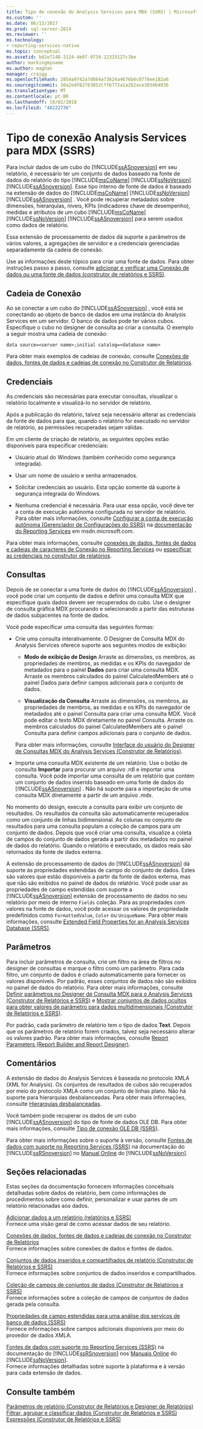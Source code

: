 ```yaml
---
title: Tipo de conexão do Analysis Services para MDX (SSRS) | Microsoft Docs
ms.custom: ''
ms.date: 06/13/2017
ms.prod: sql-server-2014
ms.reviewer: ''
ms.technology:
- reporting-services-native
ms.topic: conceptual
ms.assetid: bd2e7148-3124-4e07-9734-22333127c3be
author: markingmyname
ms.author: maghan
manager: craigg
ms.openlocfilehash: 2854a9742a7d864a73624a4676b6c0778ee182a6
ms.sourcegitcommit: 3da2edf82763852cff6772a1a282ace3034b4936
ms.translationtype: MT
ms.contentlocale: pt-BR
ms.lasthandoff: 10/02/2018
ms.locfileid: "48222736"
---
```

# <a name="analysis-services-connection-type-for-mdx-ssrs"></a>Tipo de conexão Analysis Services para MDX (SSRS)
  Para incluir dados de um cubo do [!INCLUDE[ssASnoversion](../../includes/ssasnoversion-md.md)] em seu relatório, é necessário ter um conjunto de dados baseado na fonte de dados do relatório do tipo [!INCLUDE[msCoName](../../includes/msconame-md.md)] [!INCLUDE[ssNoVersion](../../includes/ssnoversion-md.md)] [!INCLUDE[ssASnoversion](../../includes/ssasnoversion-md.md)]. Esse tipo interno de fonte de dados é baseado na extensão de dados do [!INCLUDE[msCoName](../../includes/msconame-md.md)] [!INCLUDE[ssNoVersion](../../includes/ssnoversion-md.md)] [!INCLUDE[ssASnoversion](../../includes/ssasnoversion-md.md)] . Você pode recuperar metadados sobre dimensões, hierarquias, níveis, KPIs (indicadores chave de desempenho), medidas e atributos de um cubo [!INCLUDE[msCoName](../../includes/msconame-md.md)] [!INCLUDE[ssNoVersion](../../includes/ssnoversion-md.md)] [!INCLUDE[ssASnoversion](../../includes/ssasnoversion-md.md)] para serem usados como dados de relatório.  
  
 Essa extensão de processamento de dados dá suporte a parâmetros de vários valores, a agregações de servidor e a credenciais gerenciadas separadamente da cadeia de conexão.  
  
 Use as informações deste tópico para criar uma fonte de dados. Para obter instruções passo a passo, consulte [adicionar e verificar uma Conexão de dados ou uma fonte de dados &#40;construtor de relatórios e SSRS&#41;](add-and-verify-a-data-connection-report-builder-and-ssrs.md).  
  
##  <a name="Connection"></a> Cadeia de Conexão  
 Ao se conectar a um cubo do [!INCLUDE[ssASnoversion](../../includes/ssasnoversion-md.md)] , você está se conectando ao objeto de banco de dados em uma instância do Analysis Services em um servidor. O banco de dados pode ter vários cubos. Especifique o cubo no designer de consulta ao criar a consulta. O exemplo a seguir mostra uma cadeia de conexão:  
  
```  
data source=<server name>;initial catalog=<database name>  
```  
  
 Para obter mais exemplos de cadeias de conexão, consulte [Conexões de dados, fontes de dados e cadeias de conexão no Construtor de Relatórios](../data-connections-data-sources-and-connection-strings-in-report-builder.md).  
  
  
  
##  <a name="Credentials"></a> Credenciais  
 As credenciais são necessárias para executar consultas, visualizar o relatório localmente e visualizá-lo no servidor de relatório.  
  
 Após a publicação do relatório, talvez seja necessário alterar as credenciais da fonte de dados para que, quando o relatório for executado no servidor de relatório, as permissões recuperadas sejam válidas.  
  
 Em um cliente de criação de relatório, as seguintes opções estão disponíveis para especificar credenciais:  
  
-   Usuário atual do Windows (também conhecido como segurança integrada).  
  
-   Usar um nome de usuário e senha armazenados.  
  
-   Solicitar credenciais ao usuário. Esta opção somente dá suporte à segurança integrada do Windows.  
  
-   Nenhuma credencial é necessária. Para usar essa opção, você deve ter a conta de execução autônoma configurada no servidor de relatório. Para obter mais informações, consulte [Configurar a conta de execução autônoma &#40;Gerenciador de Configurações do SSRS&#41;](../install-windows/configure-the-unattended-execution-account-ssrs-configuration-manager.md) na [documentação do Reporting Services](http://go.microsoft.com/fwlink/?linkid=121312) em msdn.microsoft.com.  
  
 Para obter mais informações, consulte [conexões de dados, fontes de dados e cadeias de caracteres de Conexão no Reporting Services](../data-connections-data-sources-and-connection-strings-in-reporting-services.md) ou [especificar as credenciais no construtor de relatórios](../specify-credentials-in-report-builder.md).  
  
  
  
##  <a name="Query"></a> Consultas  
 Depois de se conectar a uma fonte de dados do [!INCLUDE[ssASnoversion](../../includes/ssasnoversion-md.md)] , você pode criar um conjunto de dados e definir uma consulta MDX que especifique quais dados devem ser recuperados do cubo. Use o designer de consulta gráfica MDX procurando e selecionando a partir das estruturas de dados subjacentes na fonte de dados.  
  
 Você pode especificar uma consulta das seguintes formas:  
  
-   Crie uma consulta interativamente. O Designer de Consulta MDX do Analysis Services oferece suporte aos seguintes modos de exibição:  
  
    -   **Modo de exibição de Design** Arraste as dimensões, os membros, as propriedades de membros, as medidas e os KPIs do navegador de metadados para o painel **Dados** para criar uma consulta MDX. Arraste os membros calculados do painel CalculatedMembers até o painel Dados para definir campos adicionais para o conjunto de dados.  
  
    -   **Visualização da Consulta** Arraste as dimensões, os membros, as propriedades de membros, as medidas e os KPIs do navegador de metadados até o painel Consulta para criar uma consulta MDX. Você pode editar o texto MDX diretamente no painel Consulta. Arraste os membros calculados do painel CalculatedMembers até o painel Consulta para definir campos adicionais para o conjunto de dados.  
  
     Para obter mais informações, consulte [Interface do usuário do Designer de Consultas MDX do Analysis Services &#40;Construtor de Relatórios&#41;](../analysis-services-mdx-query-designer-user-interface-report-builder.md).  
  
-   Importe uma consulta MDX existente de um relatório. Use o botão de consulta **Importar** para procurar um arquivo .rdl e importar uma consulta. Você pode importar uma consulta de um relatório que contém um conjunto de dados inserido baseado em uma fonte de dados do [!INCLUDE[ssASnoversion](../../includes/ssasnoversion-md.md)] . Não há suporte para a importação de uma consulta MDX diretamente a partir de um arquivo .mdx.  
  
 No momento do design, execute a consulta para exibir um conjunto de resultados. Os resultados da consulta são automaticamente recuperados como um conjunto de linhas bidimensional. As colunas no conjunto de resultados para uma consulta populam a coleção de campos para um conjunto de dados. Depois que você criar uma consulta, visualize a coleta de campos do conjunto de dados gerada a partir dos metadados no painel de dados do relatório. Quando o relatório é executado, os dados reais são retornados da fonte de dados externa.  
  
 A extensão de processamento de dados do [!INCLUDE[ssASnoversion](../../includes/ssasnoversion-md.md)] dá suporte às propriedades estendidas de campo do conjunto de dados. Estes são valores que estão disponíveis a partir da fonte de dados externa, mas que não são exibidos no painel de dados do relatório. Você pode usar as propriedades de campo estendidas com suporte a [!INCLUDE[ssASnoversion](../../includes/ssasnoversion-md.md)] extensão de processamento de dados no seu relatório por meio de interno `Fields` coleção. Para as propriedades com valores na fonte de dados, você pode acessar os valores de propriedade predefinidos como `FormattedValue`, `Color` ou `UniqueName`. Para obter mais informações, consulte [Extended Field Properties for an Analysis Services Database &#40;SSRS&#41;](extended-field-properties-for-an-analysis-services-database-ssrs.md).  
  
  
  
##  <a name="Parameters"></a> Parâmetros  
 Para incluir parâmetros de consulta, crie um filtro na área de filtros no designer de consultas e marque o filtro como um parâmetro. Para cada filtro, um conjunto de dados é criado automaticamente para fornecer os valores disponíveis. Por padrão, esses conjuntos de dados não são exibidos no painel de dados do relatório. Para obter mais informações, consulte [Definir parâmetros no Designer de Consulta MDX para o Analysis Services &#40;Construtor de Relatórios e SSRS&#41;](define-parameters-in-the-mdx-query-designer-for-analysis-services.md) e [Mostrar conjuntos de dados ocultos para obter valores de parâmetro para dados multidimensionais &#40;Construtor de Relatórios e SSRS&#41;](show-hidden-datasets-for-parameter-values-multidimensional-data.md).  
  
 Por padrão, cada parâmetro de relatório tem o tipo de dados **Text**. Depois que os parâmetros de relatório forem criados, talvez seja necessário alterar os valores padrão. Para obter mais informações, consulte [Report Parameters &#40;Report Builder and Report Designer&#41;](../report-design/report-parameters-report-builder-and-report-designer.md).  
  
  
  
##  <a name="Remarks"></a> Comentários  
 A extensão de dados do Analysis Services é baseada no protocolo XMLA (XML for Analysis). Os conjuntos de resultados de cubos são recuperados por meio do protocolo XMLA como um conjunto de linhas plano. Não há suporte para hierarquias desbalanceadas. Para obter mais informações, consulte [Hierarquias desbalanceadas](../../analysis-services/multidimensional-models/user-defined-hierarchies-ragged-hierarchies.md).  
  
 Você também pode recuperar os dados de um cubo [!INCLUDE[ssASnoversion](../../includes/ssasnoversion-md.md)] do tipo de fonte de dados OLE DB. Para obter mais informações, consulte [Tipo de conexão OLE DB &#40;SSRS&#41;](ole-db-connection-type-ssrs.md).  
  
 Para obter mais informações sobre o suporte à versão, consulte [Fontes de dados com suporte no Reporting Services &#40;SSRS&#41;](../create-deploy-and-manage-mobile-and-paginated-reports.md) na documentação do [!INCLUDE[ssRSnoversion](../../../includes/ssrsnoversion-md.md)] no [Manual Online](http://go.microsoft.com/fwlink/?linkid=121312) do [!INCLUDE[ssNoVersion](../../includes/ssnoversion-md.md)].  
  
  
  
##  <a name="Related"></a> Seções relacionadas  
 Estas seções da documentação fornecem informações conceituais detalhadas sobre dados de relatório, bem como informações de procedimentos sobre como definir, personalizar e usar partes de um relatório relacionadas aos dados.  
  
 [Adicionar dados a um relatório &#40;relatórios e SSRS&#41;](report-datasets-ssrs.md)  
 Fornece uma visão geral de como acessar dados de seu relatório.  
  
 [Conexões de dados, fontes de dados e cadeias de conexão no Construtor de Relatórios](../data-connections-data-sources-and-connection-strings-in-report-builder.md)  
 Fornece informações sobre conexões de dados e fontes de dados.  
  
 [Conjuntos de dados inseridos e compartilhados de relatório &#40;Construtor de Relatórios e SSRS&#41;](report-embedded-datasets-and-shared-datasets-report-builder-and-ssrs.md)  
 Fornece informações sobre conjuntos de dados inseridos e compartilhados.  
  
 [Coleção de campos de conjuntos de dados &#40;Construtor de Relatórios e SSRS&#41;](dataset-fields-collection-report-builder-and-ssrs.md)  
 Fornece informações sobre a coleção de campos de conjuntos de dados gerada pela consulta.  
  
 [Propriedades de campo estendidas para uma análise dos serviços de banco de dados &#40;SSRS&#41;](extended-field-properties-for-an-analysis-services-database-ssrs.md)  
 Fornece informações sobre campos adicionais disponíveis por meio do provedor de dados XMLA.  
  
 [Fontes de dados com suporte no Reporting Services &#40;SSRS&#41;](../create-deploy-and-manage-mobile-and-paginated-reports.md) na documentação do [!INCLUDE[ssRSnoversion](../../../includes/ssrsnoversion-md.md)] nos [Manuais Online](http://go.microsoft.com/fwlink/?linkid=121312) do [!INCLUDE[ssNoVersion](../../includes/ssnoversion-md.md)].  
 Fornece informações detalhadas sobre suporte à plataforma e à versão para cada extensão de dados.  
  
  
  
## <a name="see-also"></a>Consulte também  
 [Parâmetros de relatório &#40;Construtor de Relatórios e Designer de Relatórios&#41;](../report-design/report-parameters-report-builder-and-report-designer.md)   
 [Filtrar, agrupar e classificar dados &#40;Construtor de Relatórios e SSRS&#41;](../report-design/filter-group-and-sort-data-report-builder-and-ssrs.md)   
 [Expressões &#40;Construtor de Relatórios e SSRS&#41;](../report-design/expressions-report-builder-and-ssrs.md)  
  
  
